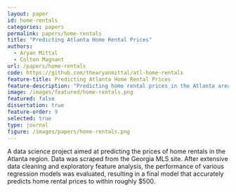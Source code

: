 ```yaml
---
layout: paper
id: home-rentals
categories: papers
permalink: papers/home-rentals
title: "Predicting Atlanta Home Rental Prices"
authors:
  - Aryan Mittal
  - Colton Magnant
url: /papers/home-rentals
code: https://github.com/thearyanmittal/atl-home-rentals
feature-title: Predicting Atlanta Home Rental Prices
feature-description: "Predicting home rental prices in the Atlanta area from data scraped from Georgia MLS."
image: /images/featured/home-rentals.png
featured: false
dissertation: true
feature-order: 9
selected: true
type: journal
figure: /images/papers/home-rentals.png
---
```


A data science project aimed at predicting the prices of home rentals in the Atlanta region. Data was scraped from the Georgia MLS site. After extensive data cleaning and exploratory feature analysis, the performance of various regression models was evaluated, resulting in a final model that accurately predicts home rental prices to within roughly $500.